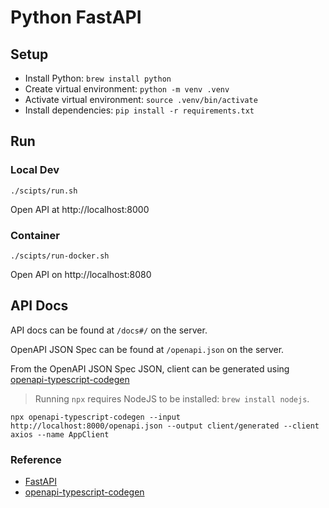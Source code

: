 # Python FastAPI

## Setup

- Install Python: `brew install python`
- Create virtual environment: `python -m venv .venv`
- Activate virtual environment: `source .venv/bin/activate`
- Install dependencies: `pip install -r requirements.txt`

## Run

### Local Dev

```
./scipts/run.sh
```

Open API at http://localhost:8000

### Container

```
./scipts/run-docker.sh
```

Open API on http://localhost:8080

## API Docs

API docs can be found at `/docs#/` on the server.

OpenAPI JSON Spec can be found at `/openapi.json` on the server.

From the OpenAPI JSON Spec JSON, client can be generated using [openapi-typescript-codegen](https://github.com/ferdikoomen/openapi-typescript-codegen)

> Running `npx` requires NodeJS to be installed: `brew install nodejs`.

```
npx openapi-typescript-codegen --input http://localhost:8000/openapi.json --output client/generated --client axios --name AppClient
```

### Reference

- [FastAPI](https://fastapi.tiangolo.com/python-types/)
- [openapi-typescript-codegen](https://github.com/ferdikoomen/openapi-typescript-codegen)
